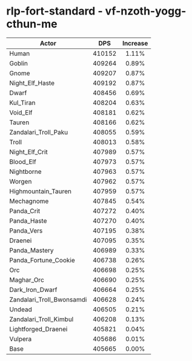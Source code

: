 # rlp-fort-standard - vf-nzoth-yogg-cthun-me
| Actor | DPS | Increase |
|---|:---:|:---:|
|Human|410152|1.11%|
|Goblin|409264|0.89%|
|Gnome|409207|0.87%|
|Night_Elf_Haste|409192|0.87%|
|Dwarf|408456|0.69%|
|Kul_Tiran|408204|0.63%|
|Void_Elf|408181|0.62%|
|Tauren|408166|0.62%|
|Zandalari_Troll_Paku|408055|0.59%|
|Troll|408013|0.58%|
|Night_Elf_Crit|407989|0.57%|
|Blood_Elf|407973|0.57%|
|Nightborne|407963|0.57%|
|Worgen|407962|0.57%|
|Highmountain_Tauren|407959|0.57%|
|Mechagnome|407845|0.54%|
|Panda_Crit|407272|0.40%|
|Panda_Haste|407270|0.40%|
|Panda_Vers|407195|0.38%|
|Draenei|407095|0.35%|
|Panda_Mastery|406989|0.33%|
|Panda_Fortune_Cookie|406738|0.26%|
|Orc|406698|0.25%|
|Maghar_Orc|406690|0.25%|
|Dark_Iron_Dwarf|406664|0.25%|
|Zandalari_Troll_Bwonsamdi|406628|0.24%|
|Undead|406505|0.21%|
|Zandalari_Troll_Kimbul|406208|0.13%|
|Lightforged_Draenei|405821|0.04%|
|Vulpera|405686|0.01%|
|Base|405665|0.00%|

